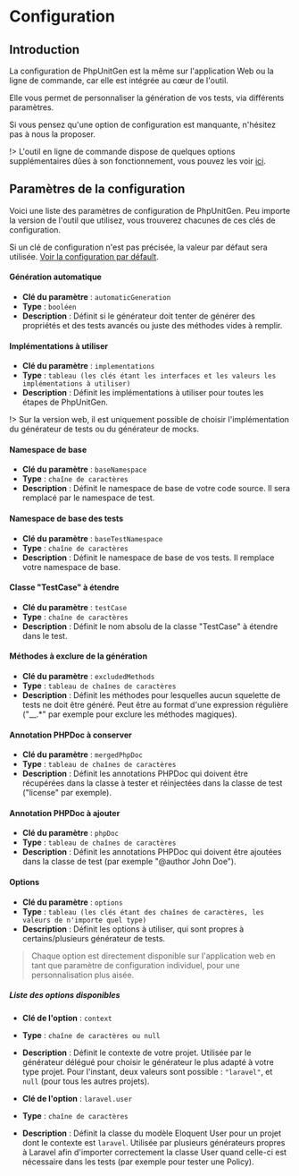 # Configuration

## Introduction

La configuration de PhpUnitGen est la même sur l'application Web ou la ligne
de commande, car elle est intégrée au cœur de l'outil.

Elle vous permet de personnaliser la génération de vos tests, via différents paramètres.

Si vous pensez qu'une option de configuration est manquante, n'hésitez pas à nous la proposer.

!> L'outil en ligne de commande dispose de quelques options supplémentaires dûes
à son fonctionnement, vous pouvez les voir [ici](/fr/command-line.md#configuration).

## Paramètres de la configuration

Voici une liste des paramètres de configuration de PhpUnitGen. Peu importe la version de l'outil
que utilisez, vous trouverez chacunes de ces clés de configuration.

Si un clé de configuration n'est pas précisée, la valeur par défaut sera utilisée.
[Voir la configuration par défault](https://github.com/paul-thebaud/phpunitgen-core/blob/master/config/phpunitgen.php).

#### Génération automatique

* **Clé du paramètre** : `automaticGeneration`
* **Type** : `booléen`
* **Description** : Définit si le générateur doit tenter de générer des propriétés et des tests
avancés ou juste des méthodes vides à remplir.

#### Implémentations à utiliser

* **Clé du paramètre** : `implementations`
* **Type** : `tableau (les clés étant les interfaces et les valeurs les implémentations à utiliser)`
* **Description** : Définit les implémentations à utiliser pour toutes les étapes de PhpUnitGen.

!> Sur la version web, il est uniquement possible de choisir l'implémentation du générateur de tests
ou du générateur de mocks.

#### Namespace de base

* **Clé du paramètre** : `baseNamespace`
* **Type** : `chaîne de caractères`
* **Description** : Définit le namespace de base de votre code source. Il sera remplacé par le
namespace de test.

#### Namespace de base des tests

* **Clé du paramètre** : `baseTestNamespace`
* **Type** : `chaîne de caractères`
* **Description** : Définit le namespace de base de vos tests. Il remplace votre namespace de base.

#### Classe "TestCase" à étendre

* **Clé du paramètre** : `testCase`
* **Type** : `chaîne de caractères`
* **Description** : Définit le nom absolu de la classe "TestCase" à étendre dans le test.

#### Méthodes à exclure de la génération

* **Clé du paramètre** : `excludedMethods`
* **Type** : `tableau de chaînes de caractères`
* **Description** : Définit les méthodes pour lesquelles aucun squelette de tests ne doit être généré. Peut être au
format d'une expression régulière ("__.*" par exemple pour exclure les méthodes magiques).

#### Annotation PHPDoc à conserver

* **Clé du paramètre** : `mergedPhpDoc`
* **Type** : `tableau de chaînes de caractères`
* **Description** : Définit les annotations PHPDoc qui doivent être récupérées dans la classe à tester et réinjectées
dans la classe de test ("license" par exemple).

#### Annotation PHPDoc à ajouter

* **Clé du paramètre** : `phpDoc`
* **Type** : `tableau de chaînes de caractères`
* **Description** : Définit les annotations PHPDoc qui doivent être ajoutées dans la classe de test
(par exemple "@author John Doe").

#### Options

* **Clé du paramètre** : `options`
* **Type** : `tableau (les clés étant des chaînes de caractères, les valeurs de n'importe quel type)`
* **Description** : Définit les options à utiliser, qui sont propres à certains/plusieurs
générateur de tests.

> Chaque option est directement disponible sur l'application web
> en tant que paramètre de configuration individuel, pour une personnalisation plus aisée.

##### Liste des options disponibles

* **Clé de l'option** : `context`
* **Type** : `chaîne de caractères ou null`
* **Description** : Définit le contexte de votre projet. Utilisée par le générateur délégué
pour choisir le générateur le plus adapté à votre type projet.
Pour l'instant, deux valeurs sont possible : `"laravel"`, et `null` (pour tous les autres projets).


* **Clé de l'option** : `laravel.user`
* **Type** : `chaîne de caractères`
* **Description** : Définit la classe du modèle Eloquent User pour un projet dont le contexte
est `laravel`. Utilisée par plusieurs générateurs propres à Laravel afin d'importer correctement
la classe User quand celle-ci est nécessaire dans les tests (par exemple pour tester une Policy).
